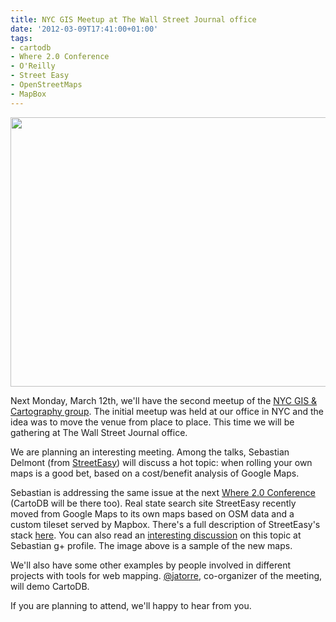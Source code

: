 ```yaml
---
title: NYC GIS Meetup at The Wall Street Journal office
date: '2012-03-09T17:41:00+01:00'
tags:
- cartodb
- Where 2.0 Conference
- O'Reilly
- Street Easy
- OpenStreetMaps
- MapBox
---
```


<img height="431" src="http://cartodb.s3.amazonaws.com/tumblr/posts/mapa648.png" width="648"/>

Next Monday, March 12th, we'll have the second meetup of the <a href="http://www.meetup.com/nycgis/">NYC GIS &amp; Cartography group</a>. The initial meetup was held at our office in NYC and the idea was to move the venue from place to place. This time we will be gathering at The Wall Street Journal office.

We are planning an interesting meeting. Among the talks, Sebastian Delmont (from <a href="http://streeteasy.com/">StreetEasy</a>) will discuss a hot topic: when rolling your own maps is a good bet, based on a cost/benefit analysis of Google Maps. 

Sebastian is addressing the same issue at the next <a href="http://whereconf.com/where2012">Where 2.0 Conference</a> (CartoDB will be there too). Real state search site StreetEasy recently moved from Google Maps to its own maps based on OSM data and a custom tileset served by Mapbox. There's a full description of StreetEasy's stack <a href="http://whereconf.com/where2012/public/schedule/detail/24494">here</a>. You can also read an <a href="https://plus.google.com/118383351194421484817/posts/foj5A1fURGt">interesting discussion</a> on this topic at Sebastian g+ profile. The image above is a sample of the new maps. 

We'll also have some other examples by people involved in different projects with tools for web mapping. <a href="https://twitter.com/#!/jatorre">@jatorre</a>, co-organizer of the meeting, will demo CartoDB. 

If you are planning to attend, we'll happy to hear from you. 
